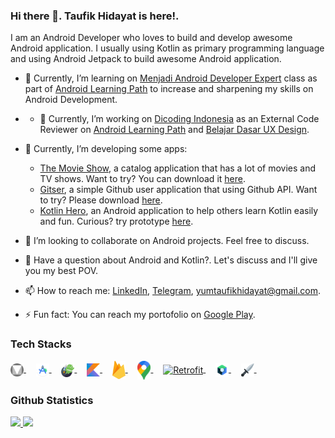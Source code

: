 ### Hi there 👋. **Taufik Hidayat** is here!.

I am an Android Developer who loves to build and develop awesome Android application. I usually using Kotlin as primary programming language and using Android Jetpack to build awesome Android application.
- 🔭 Currently, I’m learning on [Menjadi Android Developer Expert](https://www.dicoding.com/academies/165) class as part of [Android Learning Path](https://www.dicoding.com/learningpaths/7) to increase and sharpening my skills on Android Development.
- - 🔭 Currently, I’m working on [Dicoding Indonesia](https://dicoding.com) as an External Code Reviewer on [Android Learning Path](https://www.dicoding.com/learningpaths/7) and [Belajar Dasar UX Design](https://www.dicoding.com/academies/335).
- 🌱 Currently, I’m developing some apps:
  - [The Movie Show](https://github.com/yumtaufikhidayat/the-movie-show-kt), a catalog application that has a lot of movies and TV shows. Want to try? You can download it [here](https://play.google.com/store/apps/details?id=com.taufik.themovieshow).
  - [Gitser](https://github.com/yumtaufikhidayat/gitser-kt), a simple Github user application that using Github API. Want to try? Please download [here](https://play.google.com/store/apps/details?id=com.taufik.gitser).
  - [Kotlin Hero](https://github.com/yumtaufikhidayat/kotlin-hero), an Android application to help others learn Kotlin easily and fun. Curious? try prototype [here](https://www.figma.com/proto/NwDrgYPehVbxuSRwQNxRfs/Latihan-UX-Designer?node-id=43:590&scaling=scale-down&page-id=37:2&starting-point-node-id=43:590).
  
- 👯 I’m looking to collaborate on Android projects. Feel free to discuss.
- 💬 Have a question about Android and Kotlin?. Let's discuss and I'll give you my best POV.
- 📫 How to reach me: [LinkedIn](https://linkedin.com/in/taufik-hidayat), [Telegram](https://t.me/yumtaufik), yumtaufikhidayat@gmail.com.
- ⚡ Fun fact: You can reach my portofolio on [Google Play](https://play.google.com/store/apps/dev?id=5667961808037787969).

### Tech Stacks ###
<a href="https://m3.material.io"/>
  <img align="center" alt="Material Design" title="Material Design" width="21px" src="https://github.com/yumtaufikhidayat/yumtaufikhidayat/blob/main/material_design_logo.png" />
</a>
&nbsp;
&nbsp;
<a href="https://developer.android.com/studio">
  <img align="center" alt="Android Studio" title="Android Studio" width="21px" src="https://github.com/yumtaufikhidayat/yumtaufikhidayat/blob/main/android-studio.png" />
</a>
&nbsp;
&nbsp;
<a href="https://developer.android.com/jetpack">
  <img align="center" alt="Android Jetpack" title="Android Jetpack" width="21px" src="https://github.com/yumtaufikhidayat/yumtaufikhidayat/blob/main/android-jetpack.png" />
</a>
&nbsp;
&nbsp;
<a href="https://kotlinlang.org/">
  <img align="center" alt="Kotlin" title="Kotlin" width="21px" src="https://raw.githubusercontent.com/yumtaufikhidayat/yumtaufikhidayat/main/kotlin.svg" />
</a>
&nbsp;
&nbsp;
<a href="https://firebase.google.com/">
  <img align="center" alt="Firebase" title="Firebase" width="21px" src="https://raw.githubusercontent.com/yumtaufikhidayat/yumtaufikhidayat/main/firebase.svg" />
</a>
&nbsp;
&nbsp;
<a href="https://cloud.google.com/">
  <img align="center" alt="Google Maps" title="Google Maps" width="21px" src="https://raw.githubusercontent.com/yumtaufikhidayat/yumtaufikhidayat/main/google-maps.svg" />
</a>
&nbsp;
&nbsp;
<a href="https://github.com/square/retrofit">
  <img align="center" alt="Retrofit" title="Retrofit" width="21px" src="https://avatars.githubusercontent.com/u/82592?s=200&v=4" />
</a>
&nbsp;
&nbsp;
<a href="https://developer.android.com/jetpack/compose">
  <img align="center" alt="Jetpack Compose" title="Jetpack Compose" width="21px" src="https://raw.githubusercontent.com/yumtaufikhidayat/yumtaufikhidayat/main/jetpack%20compose%20icon_RGB.png" />
</a>
&nbsp;
&nbsp;
<a href="https://developer.android.com/training/dependency-injection/hilt-android?hl=id">
  <img align="center" alt="Dagger Hilt" title="Dagger Hilt" width="21px" src="https://github.com/yumtaufikhidayat/yumtaufikhidayat/blob/main/dagger_hilt.png" />
</a>
&nbsp;
&nbsp;

### Github Statistics ###
<p align="left">
<a href="https://github.com/yumtaufikhidayat">
  <img height="180em" src="https://github-readme-stats-eight-theta.vercel.app/api?username=yumtaufikhidayat&show_icons=true&theme=algolia&include_all_commits=true&count_private=true"/>
  <img height="180em" src="https://github-readme-stats-eight-theta.vercel.app/api/top-langs/?username=yumtaufikhidayat&layout=compact&langs_count=8&theme=algolia"/>
</a>
</p>
